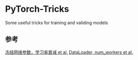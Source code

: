 # PyTorch-Tricks
Some useful tricks for training and validing models

## 参考
[冻结网络参数，学习率衰减 et al.](https://github.com/zxdefying/pytorch_tricks)
[DataLoader, num_workers et al.](https://zhuanlan.zhihu.com/p/78555755)
